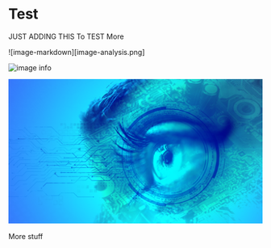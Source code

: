 # Test


JUST ADDING THIS To TEST More




![image-markdown][image-analysis.png]

![image info](./stuff/image.png)

<img src="stuff/image-analysis.png">

More stuff
